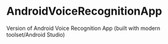 # AndroidVoiceRecognitionApp
Version of Android Voice Recognition App (built with modern toolset/Android Studio)
